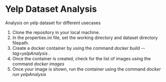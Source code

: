 # Yelp Dataset Analysis
Analysis on yelp dataset for different usecases

1. Clone the repository in your local machine.
2. In the properties.ini file, set the working directory and dataset directory filepath.
3. Create a docker container by using the command 
                                  *docker build --tag=yelpAnalysis .*
4. Once the container is created, check for the list of images using the command
                                  *docker images*
5. Once your image is shown, run the container using the command
                                  *docker run yelpAnalysis*
